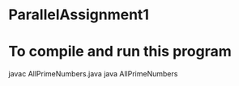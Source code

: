# ParallelAssignment1

# To compile and run this program
javac AllPrimeNumbers.java
java  AllPrimeNumbers

